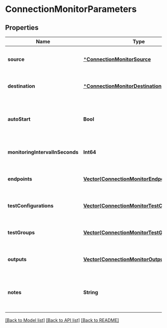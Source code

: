 # ConnectionMonitorParameters


## Properties
Name | Type | Description | Notes
------------ | ------------- | ------------- | -------------
**source** | [***ConnectionMonitorSource**](ConnectionMonitorSource.md) |  | [optional] [default to nothing]
**destination** | [***ConnectionMonitorDestination**](ConnectionMonitorDestination.md) |  | [optional] [default to nothing]
**autoStart** | **Bool** | Determines if the connection monitor will start automatically once created. | [optional] [default to true]
**monitoringIntervalInSeconds** | **Int64** | Monitoring interval in seconds. | [optional] [default to nothing]
**endpoints** | [**Vector{ConnectionMonitorEndpoint}**](ConnectionMonitorEndpoint.md) | List of connection monitor endpoints. | [optional] [default to nothing]
**testConfigurations** | [**Vector{ConnectionMonitorTestConfiguration}**](ConnectionMonitorTestConfiguration.md) | List of connection monitor test configurations. | [optional] [default to nothing]
**testGroups** | [**Vector{ConnectionMonitorTestGroup}**](ConnectionMonitorTestGroup.md) | List of connection monitor test groups. | [optional] [default to nothing]
**outputs** | [**Vector{ConnectionMonitorOutput}**](ConnectionMonitorOutput.md) | List of connection monitor outputs. | [optional] [default to nothing]
**notes** | **String** | Optional notes to be associated with the connection monitor. | [optional] [default to nothing]


[[Back to Model list]](../README.md#models) [[Back to API list]](../README.md#api-endpoints) [[Back to README]](../README.md)


